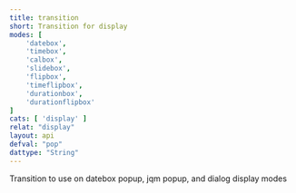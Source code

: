 ```yaml
---
title: transition
short: Transition for display
modes: [
	'datebox',
	'timebox',
	'calbox',
	'slidebox',
	'flipbox',
	'timeflipbox',
	'durationbox',
	'durationflipbox'
]
cats: [ 'display' ]
relat: "display"
layout: api
defval: "pop"
dattype: "String"
---
```


Transition to use on datebox popup, jqm popup, and dialog display modes

